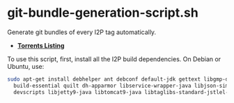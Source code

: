# git-bundle-generation-script.sh

Generate git bundles of every I2P tag automatically.

 - **[Torrents Listing](TORRENTS.html)**

To use this script, first, install all the I2P build dependencies.
On Debian or Ubuntu, use:

```sh
sudo apt-get install debhelper ant debconf default-jdk gettext libgmp-dev po-debconf fakeroot \
  build-essential quilt dh-apparmor libservice-wrapper-java libjson-simple-java \
  devscripts libjetty9-java libtomcat9-java libtaglibs-standard-jstlel-java libgetopt-java git
```
